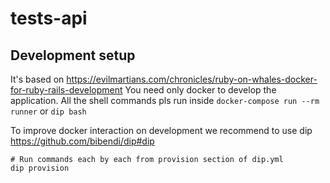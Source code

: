 # tests-api

## Development setup

It's based on https://evilmartians.com/chronicles/ruby-on-whales-docker-for-ruby-rails-development
You need only docker to develop the application.
All the shell commands pls run inside `docker-compose run --rm runner` or `dip bash`

To improve docker interaction on development we recommend to use dip
https://github.com/bibendi/dip#dip

```
# Run commands each by each from provision section of dip.yml
dip provision
```
